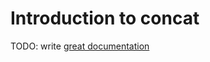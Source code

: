 # Introduction to concat

TODO: write [great documentation](http://jacobian.org/writing/great-documentation/what-to-write/)
